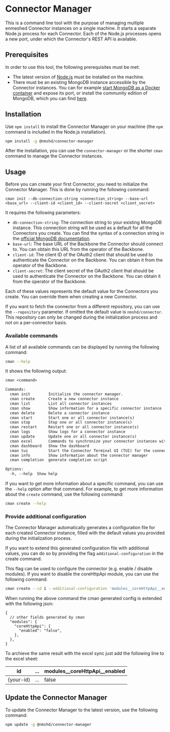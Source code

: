 # Connector Manager

This is a command line tool with the purpose of managing multiple enmeshed Connector instances on a single machine. It starts a separate Node.js process for each Connector. Each of the Node.js processes opens a new port, under which the Connector's REST API is available.

## Prerequisites

In order to use this tool, the following prerequisites must be met:

- The latest version of [Node.js](https://nodejs.org/en/download) must be installed on the machine.
- There must be an existing MongoDB instance accessible by the Connector instances. You can for example [start MongoDB as a Docker container](https://hub.docker.com/_/mongo/) and expose its port, or install the community edition of MongoDB, which you can find [here](https://www.mongodb.com/try/download/community).

## Installation

Use `npm install` to install the Connector Manager on your machine (the `npm` command is included in the Node.js installation).

```bash
npm install -g @nmshd/connector-manager
```

After the installation, you can use the `connector-manager` or the shorter `cman` command to manage the Connector instances.

## Usage

Before you can create your first Connector, you need to initialize the Connector Manager. This is done by running the following command:

```text
cman init --db-connection-string <connection_string> --base-url <base_url> --client-id <client_id> --client-secret <client_secret>
```

It requires the following parameters:

- `db-connection-string`: The connection string to your existing MongoDB instance. This connection string will be used as a default for all the Connectors you create.
  You can find the syntax of a connection string in the [official MongoDB documentation](https://www.mongodb.com/docs/manual/reference/connection-string/#srv-connection-format).
- `base-url`: The base URL of the Backbone the Connector should connect to. You can obtain this URL from the operator of the Backbone.
- `client-id`: The client ID of the OAuth2 client that should be used to authenticate the Connector on the Backbone. You can obtain it from the operator of the Backbone.
- `client-secret`: The client secret of the OAuth2 client that should be used to authenticate the Connector on the Backbone. You can obtain it from the operator of the Backbone.

Each of these values represents the default value for the Connectors you create. You can override them when creating a new Connector.

If you want to fetch the connector from a different repository, you can use the `--repository` parameter. If omitted the default value is `nmshd/connector`. This repository can only be changed during the initialization process and not on a per-connector basis.

### Available commands

A list of all available commands can be displayed by running the following command:

```bash
cman --help
```

It shows the following output:

```txt
cman <command>

Commands:
  cman init        Initialize the connector manager.
  cman create      Create a new connector instance
  cman list        List all connector instances
  cman show        Show information for a specific connector instance
  cman delete      Delete a connector instance
  cman start       Start one or all connector instance(s)
  cman stop        Stop one or all connector instance(s)
  cman restart     Restart one or all connector instance(s)
  cman logs        Show logs for a connector instance
  cman update      Update one or all connector instance(s)
  cman excel       Commands to synchronize your connector instances with an Excel file.
  cman dashboard   Show the dashboard
  cman tui         Start the Connector Terminal UI (TUI) for the connector with the given id.
  cman info        Show information about the connector manager
  cman completion  generate completion script

Options:
  -h, --help  Show help                                                [boolean]
```

If you want to get more information about a specific command, you can use the `--help` option after that command. For example, to get more information about the `create` command, use the following command:

```bash
cman create --help
```

### Provide additional configuration

The Connector Manager automatically generates a configuration file for each created Connector instance, filled with the default values you provided during the initialization process.

If you want to extend this generated configuration file with additional values, you can do so by providing the flag `additional-configuration` in the create command.

This flag can be used to configure the connector (e.g. enable / disable modules). If you want to disable the coreHttpApi module, you can use the following command:

```bash
cman create --id 1 --additional-configuration 'modules__coreHttpApi__enabled=false'
```

When running the above command the cman generated config is extended with the following json:

```jsonc
{
  // other fields generated by cman
  "modules": {
    "coreHttpApi": {
      "enabled": "false",
    },
  },
}
```

To archieve the same result with the excel sync just add the following line to the excel sheet:

| id        | ... | modules\_\_coreHttpApi\_\_enabled |
| --------- | --- | --------------------------------- |
| {your-id} | ... | false                             |

## Update the Connector Manager

To update the Connector Manager to the latest version, use the following command:

```bash
npm update -g @nmshd/connector-manager
```
